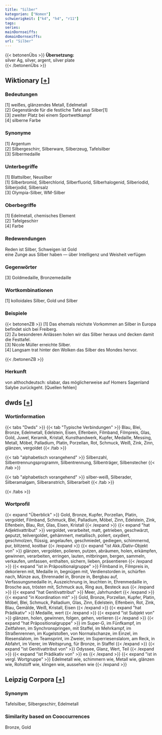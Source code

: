 ```yaml
---
title: "Silber"
kategorien: ["Nomen"]
schwierigkeit: ["k4", "h4", "r11"]
tags:
series:
mainDornseiffs:
domainDornseiffs:
url: "Silber"
---
```


{{< betonenÜbs >}}
**Übersetzung:**  
silver Ag, silver, argent, silver plate  
{{< /betonenÜbs >}}

## Wiktionary [[+](https://de.wiktionary.org/wiki/Silber)]

### Bedeutungen
[1] weißes, glänzendes Metall, Edelmetall  
[2] Gegenstände für die festliche Tafel aus Silber[1]  
[3] zweiter Platz bei einem Sportwettkampf  
[4] silberne Farbe  

### Synonyme
[1] Argentum  
[2] Silbergeschirr, Silberware, Silberzeug, Tafelsilber  
[3] Silbermedaille  

### Unterbegriffe
[1] Blattsilber, Neusilber  
[1] Silberbromid, Silberchlorid, Silberfluorid, Silberhalogenid, Silberiodid, Silberjodid, Silbersalz  
[3] Olympia-Silber, WM-Silber  

### Oberbegriffe
[1] Edelmetall, chemisches Element  
[2] Tafelgeschirr  
[4] Farbe  

### Redewendungen
Reden ist Silber, Schweigen ist Gold  
eine Zunge aus Silber haben — über Intelligenz und Weisheit verfügen  

### Gegenwörter
[3] Goldmedaille, Bronzemedaille  

### Wortkombinationen
[1] kolloidales Silber, Gold und Silber  

### Beispiele
{{< betonenZB >}}
[1] Das ehemals reichste Vorkommen an Silber in Europa befindet sich bei Freiberg.  
[2] Zu besonderen Anlässen holen wir das Silber heraus und decken damit die Festtafel.  
[3] Nicole Müller erreichte Silber.  
[4] Langsam trat hinter den Wolken das Silber des Mondes hervor.  

{{< /betonenZB >}}
### Herkunft
von althochdeutsch: silabar, das möglicherweise auf Homers Sagenland Salybe zurückgeht. [Quellen fehlen]  



## dwds [[+](https://www.dwds.de/wb/Silber)]

### Wortinformation
{{< tabs "Dwds" >}}
{{< tab "Typische Verbindungen" >}}
Blau, Blei, Bronze, Edelmetall, Edelstein, Eisen, Elfenbein, Filmband, Filmpreis, Glas, Gold, Juwel, Keramik, Kristall, Kunsthandwerk, Kupfer, Medaille, Messing, Metall, Möbel, Palladium, Platin, Porzellan, Rot, Schmuck, Weiß, Zink, Zinn, glänzen, vergoldet
{{< /tab >}}

{{< tab "alphabetisch vorangehend" >}}
Silbenzahl, Silbentrennungsprogramm, Silbentrennung, Silbenträger, Silbenstecher
{{< /tab >}}

{{< tab "alphabetisch vorangehend" >}}
silber-weiß, Silberader, Silberamalgam, Silberanstrich, Silberarbeit
{{< /tab >}}

{{< /tabs >}}

### Wortprofil
{{< expand "Überblick" >}} Gold, Bronze, Kupfer, Porzellan, Platin, vergoldet, Filmband, Schmuck, Blei, Palladium, Möbel, Zinn, Edelstein, Zink, Elfenbein, Blau, Rot, Glas, Eisen, Kristall {{< /expand >}}
{{< expand "hat Adjektivattribut" >}} vergoldet, verarbeitet, matt, getrieben, geschwärzt, geputzt, teilvergoldet, gehämmert, metallisch, poliert, oxydiert, geschmolzen, flüssig, angelaufen, geschmiedet, gediegen, schimmernd, pur, blitzend, kostbar {{< /expand >}}
{{< expand "ist Akk./Dativ-Objekt von" >}} glänzen, vergolden, polieren, putzen, abräumen, holen, erkämpfen, gewinnen, verarbeiten, erringen, lauten, mitbringen, bergen, sammeln, verkaufen, umfassen, enthalten, sichern, lieben, präsentieren {{< /expand >}}
{{< expand "ist in Präpositionalgruppe" >}} Filmband in, Filmpreis in, dekorieren mit, Medaille in, begnügen mit, Verdienstorden in, schürfen nach, Münze aus, Ehrennadel in, Bronze in, Bergbau auf, Verfassungsmedaille in, Auszeichnung in, leuchten in, Ehrenmedaille in, Brosche aus, trösten mit, Schmuck aus, Ring aus, Besteck aus {{< /expand >}}
{{< expand "hat Genitivattribut" >}} Meer, Jahrhundert {{< /expand >}}
{{< expand "in Koordination mit" >}} Gold, Bronze, Porzellan, Kupfer, Platin, Möbel, Blei, Schmuck, Palladium, Glas, Zinn, Edelstein, Elfenbein, Rot, Zink, Blau, Gemälde, Weiß, Kristall, Eisen {{< /expand >}}
{{< expand "hat Prädikativ" >}} Medaille, wert {{< /expand >}}
{{< expand "ist Subjekt von" >}} glänzen, holen, gewinnen, folgen, gehen, verlieren {{< /expand >}}
{{< expand "hat Präpositionalgruppe" >}} im Super-G, im Fünfkampf, im Zeitfahren, im Synchronspringen, mit Staffel, im Mehrkampf, im Straßenrennen, im Kugelstoßen, von Normalschanze, im Einzel, im Riesenslalom, im Teamsprint, im Zweier, im Superriesenslalom, am Reck, in Abfahrt, im Vierer, im Weitsprung, für Bronze, in Staffel {{< /expand >}}
{{< expand "ist Genitivattribut von" >}} Odyssee, Glanz, Wert, Teil {{< /expand >}}
{{< expand "ist Prädikativ von" >}} es {{< /expand >}}
{{< expand "ist in vergl. Wortgruppe" >}} Edelmetall wie, schimmern wie, Metall wie, glänzen wie, Rohstoff wie, klingen wie, aussehen wie {{< /expand >}}

## Leipzig Corpora [[+](https://corpora.uni-leipzig.de/en/res?word=Silber&corpusId=deu_newscrawl-public_2018)]


### Synonym
Tafelsilber, Silbergeschirr, Edelmetall


### Similarity based on Cooccurrences
Bronze, Gold

